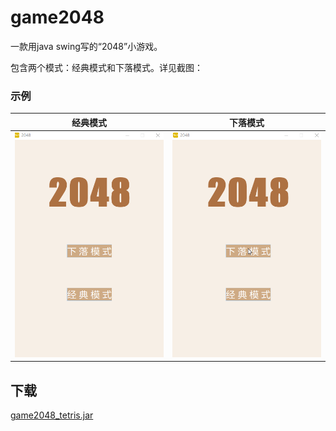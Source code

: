 # game2048
一款用java swing写的“2048”小游戏。

包含两个模式：经典模式和下落模式。详见截图：

### 示例 
**经典模式**             |  **下落模式**
:-------------------------:|:-------------------------:
![经典模式](https://github.com/brandonbai/game2048/blob/master/screenshot2.gif)  |  ![下落模式](https://github.com/brandonbai/game2048/blob/master/screenshot1.gif)

## 下载

[game2048_tetris.jar](https://github.com/brandonbai/game2048/blob/master/game2048_tetris.jar?raw=true)
